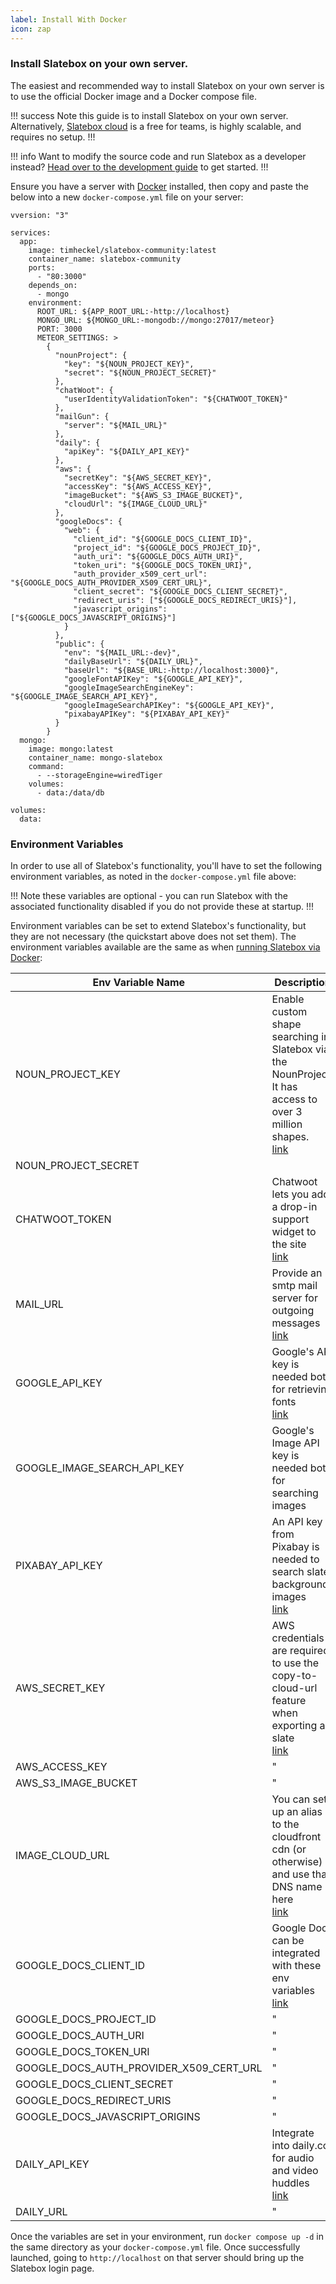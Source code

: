 ```yaml
---
label: Install With Docker
icon: zap
---
```


### Install Slatebox on your own server.

The easiest and recommended way to install Slatebox on your own server is to use the official Docker image and a Docker compose file.

!!! success
Note this guide is to install Slatebox on your own server. Alternatively, [Slatebox cloud](https://app.slatebox.com) is a free for teams, is highly scalable, and requires no setup.
!!!

!!! info
Want to modify the source code and run Slatebox as a developer instead? [Head over to the development guide](../Developers/development.md) to get started.
!!!

Ensure you have a server with [Docker](https://docs.docker.com/engine/install/) installed, then copy and paste the below into a new `docker-compose.yml` file on your server:

```
vversion: "3"

services:
  app:
    image: timheckel/slatebox-community:latest
    container_name: slatebox-community
    ports:
      - "80:3000"
    depends_on:
      - mongo
    environment:
      ROOT_URL: ${APP_ROOT_URL:-http://localhost}
      MONGO_URL: ${MONGO_URL:-mongodb://mongo:27017/meteor}
      PORT: 3000
      METEOR_SETTINGS: >
        {
          "nounProject": {
            "key": "${NOUN_PROJECT_KEY}",
            "secret": "${NOUN_PROJECT_SECRET}"
          },
          "chatWoot": {
            "userIdentityValidationToken": "${CHATWOOT_TOKEN}"
          },
          "mailGun": {
            "server": "${MAIL_URL}"
          },
          "daily": {
            "apiKey": "${DAILY_API_KEY}"
          },
          "aws": {
            "secretKey": "${AWS_SECRET_KEY}",
            "accessKey": "${AWS_ACCESS_KEY}",
            "imageBucket": "${AWS_S3_IMAGE_BUCKET}",
            "cloudUrl": "${IMAGE_CLOUD_URL}"
          },
          "googleDocs": {
            "web": {
              "client_id": "${GOOGLE_DOCS_CLIENT_ID}",
              "project_id": "${GOOGLE_DOCS_PROJECT_ID}",
              "auth_uri": "${GOOGLE_DOCS_AUTH_URI}",
              "token_uri": "${GOOGLE_DOCS_TOKEN_URI}",
              "auth_provider_x509_cert_url": "${GOOGLE_DOCS_AUTH_PROVIDER_X509_CERT_URL}",
              "client_secret": "${GOOGLE_DOCS_CLIENT_SECRET}",
              "redirect_uris": ["${GOOGLE_DOCS_REDIRECT_URIS}"],
              "javascript_origins": ["${GOOGLE_DOCS_JAVASCRIPT_ORIGINS}"]
            }
          },
          "public": {
            "env": "${MAIL_URL:-dev}",
            "dailyBaseUrl": "${DAILY_URL}",
            "baseUrl": "${BASE_URL:-http://localhost:3000}",
            "googleFontAPIKey": "${GOOGLE_API_KEY}",
            "googleImageSearchEngineKey": "${GOOGLE_IMAGE_SEARCH_API_KEY}",
            "googleImageSearchAPIKey": "${GOOGLE_API_KEY}",
            "pixabayAPIKey": "${PIXABAY_API_KEY}"
          }
        }
  mongo:
    image: mongo:latest
    container_name: mongo-slatebox
    command:
      - --storageEngine=wiredTiger
    volumes:
      - data:/data/db

volumes:
  data:
```

### Environment Variables

In order to use all of Slatebox's functionality, you'll have to set the following environment variables, as noted in the `docker-compose.yml` file above:

!!!
Note these variables are optional - you can run Slatebox with the associated functionality disabled if you do not provide these at startup.
!!!

Environment variables can be set to extend Slatebox's functionality, but they are not necessary (the quickstart above does not set them). The environment variables available are the same as when [running Slatebox via Docker](../Installation/install-with-docker.md):

| Env Variable Name                       | Description                                                                                                                                                                          |
| --------------------------------------- | ------------------------------------------------------------------------------------------------------------------------------------------------------------------------------------ |
| NOUN_PROJECT_KEY                        | Enable custom shape searching in Slatebox via the NounProject. It has access to over 3 million shapes. <br/> [link](https://thenounproject.com/developers/)                          |
| NOUN_PROJECT_SECRET                     |
| CHATWOOT_TOKEN                          | Chatwoot lets you add a drop-in support widget to the site <br/> [link](https://www.chatwoot.com/)                                                                                   |
| MAIL_URL                                | Provide an smtp mail server for outgoing messages <br/> [link](https://help.mailgun.com/hc/en-us/articles/203380100-Where-Can-I-Find-My-API-Key-and-SMTP-Credentials-)               |
| GOOGLE_API_KEY                          | Google's API key is needed both for retrieving fonts <br/> [link](https://developers.google.com/custom-search/v1/overview?hl=ro)                                                     |
| GOOGLE_IMAGE_SEARCH_API_KEY             | Google's Image API key is needed both for searching images                                                                                                                           |
| PIXABAY_API_KEY                         | An API key from Pixabay is needed to search slate background images <br/> [link](https://pixabay.com/)                                                                               |
| AWS_SECRET_KEY                          | AWS credentials are required to use the copy-to-cloud-url feature when exporting a slate <br/> [link](https://docs.aws.amazon.com/general/latest/gr/aws-sec-cred-types.html)         |
| AWS_ACCESS_KEY                          | "                                                                                                                                                                                    |
| AWS_S3_IMAGE_BUCKET                     | "                                                                                                                                                                                    |
| IMAGE_CLOUD_URL                         | You can set up an alias to the cloudfront cdn (or otherwise) and use that DNS name here <br/> [link](https://docs.aws.amazon.com/AmazonCloudFront/latest/DeveloperGuide/CNAMEs.html) |
| GOOGLE_DOCS_CLIENT_ID                   | Google Docs can be integrated with these env variables <br/> [link](https://developers.google.com/docs/api/how-tos/overview)                                                         |
| GOOGLE_DOCS_PROJECT_ID                  | "                                                                                                                                                                                    |
| GOOGLE_DOCS_AUTH_URI                    | "                                                                                                                                                                                    |
| GOOGLE_DOCS_TOKEN_URI                   | "                                                                                                                                                                                    |
| GOOGLE_DOCS_AUTH_PROVIDER_X509_CERT_URL | "                                                                                                                                                                                    |
| GOOGLE_DOCS_CLIENT_SECRET               | "                                                                                                                                                                                    |
| GOOGLE_DOCS_REDIRECT_URIS               | "                                                                                                                                                                                    |
| GOOGLE_DOCS_JAVASCRIPT_ORIGINS          | "                                                                                                                                                                                    |
| DAILY_API_KEY                           | Integrate into daily.co for audio and video huddles <br/> [link](https://docs.daily.co/)                                                                                             |
| DAILY_URL                               | "                                                                                                                                                                                    |

Once the variables are set in your environment, run `docker compose up -d` in the same directory as your `docker-compose.yml` file. Once successfully launched, going to `http://localhost` on that server should bring up the Slatebox login page.
